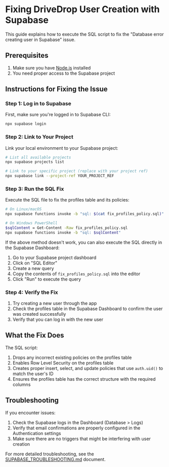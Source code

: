 # Fixing DriveDrop User Creation with Supabase

This guide explains how to execute the SQL script to fix the "Database error creating user in Supabase" issue.

## Prerequisites

1. Make sure you have [Node.js](https://nodejs.org/) installed
2. You need proper access to the Supabase project

## Instructions for Fixing the Issue

### Step 1: Log in to Supabase

First, make sure you're logged in to Supabase CLI:

```bash
npx supabase login
```

### Step 2: Link to Your Project

Link your local environment to your Supabase project:

```bash
# List all available projects
npx supabase projects list

# Link to your specific project (replace with your project ref)
npx supabase link --project-ref YOUR_PROJECT_REF
```

### Step 3: Run the SQL Fix

Execute the SQL file to fix the profiles table and its policies:

```bash
# On Linux/macOS
npx supabase functions invoke -b "sql: $(cat fix_profiles_policy.sql)"

# On Windows PowerShell
$sqlContent = Get-Content -Raw fix_profiles_policy.sql
npx supabase functions invoke -b "sql: $sqlContent"
```

If the above method doesn't work, you can also execute the SQL directly in the Supabase Dashboard:

1. Go to your Supabase project dashboard
2. Click on "SQL Editor"
3. Create a new query
4. Copy the contents of `fix_profiles_policy.sql` into the editor
5. Click "Run" to execute the query

### Step 4: Verify the Fix

1. Try creating a new user through the app
2. Check the profiles table in the Supabase Dashboard to confirm the user was created successfully
3. Verify that you can log in with the new user

## What the Fix Does

The SQL script:

1. Drops any incorrect existing policies on the profiles table
2. Enables Row Level Security on the profiles table
3. Creates proper insert, select, and update policies that use `auth.uid()` to match the user's ID
4. Ensures the profiles table has the correct structure with the required columns

## Troubleshooting

If you encounter issues:

1. Check the Supabase logs in the Dashboard (Database > Logs)
2. Verify that email confirmations are properly configured in the Authentication settings
3. Make sure there are no triggers that might be interfering with user creation

For more detailed troubleshooting, see the [SUPABASE_TROUBLESHOOTING.md](SUPABASE_TROUBLESHOOTING.md) document.
